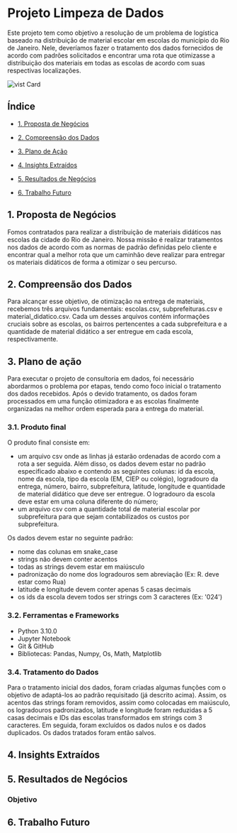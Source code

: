 # Projeto Limpeza de Dados
Este projeto tem como objetivo a resolução de um problema de logística baseado na distribuição de material escolar em escolas do município do Rio de Janeiro.  Nele, deveríamos fazer o tratamento dos dados fornecidos de acordo com padrões solicitados e encontrar uma rota que otimizasse a distribuição dos materiais em todas as escolas de acordo com suas respectivas localizações.

![vist Card](https://portal.loft.com.br/wp-content/uploads/2022/10/mapa-zonas-bairros-rio-de-janeiro.jpg)


## Índice

- [1. Proposta de Negócios](#1-proposta-de-negócios)

- [2. Compreensão dos Dados](#2-compreensão-dos-dados)

- [3. Plano de Ação](#3-plano-de-ação)

- [4. Insights Extraídos](#4-insights-extraídos)

- [5. Resultados de Negócios](#5-resultados-de-negócios)

- [6. Trabalho Futuro](#6-trabalho-futuro)


## 1. Proposta de Negócios
Fomos contratados para realizar a distribuição de materiais didáticos nas escolas da cidade do Rio de Janeiro. Nossa missão é realizar tratamentos nos dados de acordo com as normas de padrão definidas pelo cliente e encontrar qual a melhor rota que um caminhão deve realizar para entregar os materiais didáticos de forma a otimizar o seu percurso.



## 2. Compreensão dos Dados
Para alcançar esse objetivo, de otimização na entrega de materiais, recebemos três arquivos fundamentais: escolas.csv, subprefeituras.csv e material_didatico.csv. Cada um desses arquivos contém informações cruciais sobre as escolas, os bairros pertencentes a cada subprefeitura e a quantidade de material didático a ser entregue em cada escola, respectivamente.

## 3. Plano de ação
Para executar o projeto de consultoria em dados, foi necessário abordarmos o problema por etapas, tendo como foco inicial o tratamento dos dados recebidos. Após o devido tratamento, os dados foram processados em uma função otimizadora e as escolas finalmente organizadas na melhor ordem esperada para a entrega do material.


### 3.1. Produto final
O produto final consiste em:
- um arquivo csv onde as linhas já estarão ordenadas de acordo com a rota a ser seguida. Além disso, os dados devem estar no padrão especificado abaixo e contendo as seguintes colunas: id da escola, nome da escola, tipo da escola (EM, CIEP ou colégio), logradouro da entrega, número, bairro, subprefeitura, latitude, longitude e quantidade de material didático que deve ser entregue. O logradouro da escola deve estar em uma coluna diferente do número;
- um arquivo csv com a quantidade total de material escolar por subprefeitura para que sejam contabilizados os custos por subprefeitura.
  
Os dados devem estar no seguinte padrão:

- nome das colunas em snake_case
- strings não devem conter acentos
- todas as strings devem estar em maiúsculo
- padronização do nome dos logradouros sem abreviação (Ex: R. deve estar como Rua)
- latitude e longitude devem conter apenas 5 casas decimais
- os ids da escola devem todos ser strings com 3 caracteres (Ex: '024')

### 3.2. Ferramentas e Frameworks
- Python 3.10.0
- Jupyter Notebook
- Git & GitHub
- Bibliotecas: Pandas, Numpy, Os, Math, Matplotlib

### 3.4. Tratamento do Dados

Para o tratamento inicial dos dados, foram criadas algumas funções com o objetivo de adaptá-los ao padrão requisitado (já descrito acima). Assim, os acentos das strings foram removidos, assim como colocadas em maiúsculo, os logradouros padronizados, latitude e longitude foram reduzidas a 5 casas decimais e IDs das escolas transformados em strings com 3 caracteres.
Em seguida, foram excluídos os dados nulos e os dados duplicados. Os dados tratados foram então salvos.



## 4. Insights Extraídos

## 5. Resultados de Negócios

### Objetivo

## 6. Trabalho Futuro

